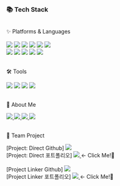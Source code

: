 <!--
**abkorc33/abkorc33** is a ✨ _special_ ✨ repository because its `README.md` (this file) appears on your GitHub profile.

Here are some ideas to get you started:

- 🔭 I’m currently working on ...
- 🌱 I’m currently learning ...
- 👯 I’m looking to collaborate on ...
- 🤔 I’m looking for help with ...
- 💬 Ask me about ...
- 📫 How to reach me: ...
- 😄 Pronouns: ...
- ⚡ Fun fact: ...
-->
<h3>📚 Tech Stack </h3>
<br>
✨ Platforms & Languages 
<div>
<br>
<img src="https://img.shields.io/badge/JAVA-007396?style=flat&logo=Java&logoColor=white"/>
<img src="https://img.shields.io/badge/Spring-6DB33F?style=flat&logo=Spring&logoColor=white"/>
<img src="https://img.shields.io/badge/jQuery-0769AD?style=flat&logo=jQuery&logoColor=white"/>
<img src="https://img.shields.io/badge/MySQL-4479A1?style=flat&logo=MySQL&logoColor=white"/>
<img src="https://img.shields.io/badge/Bootstrap-7952B3?style=flat&logo=Bootstrap&logoColor=white"/>
<img src="https://img.shields.io/badge/AWS-232F3E?style=flat&logo=Amazon AWS&logoColor=white"/>
<br>
<img src="https://img.shields.io/badge/ReactNative-61DAFB?style=flat&logo=React&logoColor=white"/>
<img src="https://img.shields.io/badge/HTML5-E34F26?style=flat&logo=HTML5&logoColor=white"/>
<img src="https://img.shields.io/badge/css-1572B6?style=flat&logo=CSS3&logoColor=white"/>
<img src="https://img.shields.io/badge/JavaScript-F7DF1E?style=flat&logo=Javascript&logoColor=white"/>
<img src="https://img.shields.io/badge/TypeScript-3178C6?style=flat&logo=TypeScript&logoColor=white"/>
<br>
<br>
</div>

🛠️ Tools 
<div>
<img src="https://img.shields.io/badge/Tomcat-F8DC75?style=flat&logo=Apache Tomcat&logoColor=white"/>
<img src="https://img.shields.io/badge/Visual Studio Code-007ACC?style=style=flat&logo=Visual Studio Code&logoColor=white"/>
<img src="https://img.shields.io/badge/GitHub-181717?style=style=flat&logo=GitHub&logoColor=white"/>
<img src="https://img.shields.io/badge/Git-F05032?style=style=flat&logo=Git&logoColor=white"/>
<br>
<br>
</div>

🌱 About Me 
<div>
   <a href="https://equal-trampoline-6c5.notion.site/Kim-Su-Hyeon-1b636ef425024d29a5ec9668f4438ee1">
    <img src="https://img.shields.io/badge/Portfolio-EE4353?style=style=flat&logo=Notion&logoColor=white"/>
  </a>
  <a href="https://abkorc33.tistory.com/">
    <img src="https://img.shields.io/badge/Blog-09B3AF?style=style=flat&logo=Storyblok&logoColor=white"/>
  </a>
  <a href="https://google.com/">
    <img src="https://img.shields.io/badge/Gmail-EA4335?style=style=flat&logo=Gmail&logoColor=white"/>
  </a>
  <a href="https://github.com/abkorc33">
    <img src="https://img.shields.io/badge/GitHub-181717?style=style=flat&logo=GitHub&logoColor=white"/>
  </a>
<br>
<br>
</div>

📖 Team Project
<div>
   [Project: Direct Github]
   <a href="https://github.com/kimwlsgh33/direct/tree/feature/myInfo">
      <img src="https://img.shields.io/badge/DIRECT-40AEF0?style=style=flat&logo=GitHub&logoColor=white"/>
   </a>
   <br>
   [Project: Direct 포트폴리오]
   <a href="https://equal-trampoline-6c5.notion.site/DIRECT-505349e060384d2b9108fcef6159e6f8">
      <img src="https://img.shields.io/badge/DIRECT-9999FF?style=style=flat&logo=Notion&logoColor=white"/>
   </a>
   <- Click Me!💖
</div>
<br>
<div>
   [Project Linker Github]
   <a href="https://github.com/kimwlsgh33/Project/tree/feature/Profile">
      <img src="https://img.shields.io/badge/LINKER-40AEF0?style=style=flat&logo=GitHub&logoColor=white"/>
   </a>
   <br>
   [Project Linker 포트폴리오]
   <a href="https://equal-trampoline-6c5.notion.site/LINKER-1fa659c6449f416c94ea792c8e1364f8">
      <img src="https://img.shields.io/badge/LINKER-9999FF?style=style=flat&logo=Notion&logoColor=white"/>
   </a>
   <- Click Me!💖
</div>

